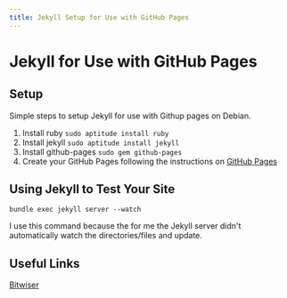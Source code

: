 ```yaml
---
title: Jekyll Setup for Use with GitHub Pages
---
```

# Jekyll for Use with GitHub Pages

## Setup
Simple steps to setup Jekyll for use with Githup pages on Debian.

1. Install ruby `sudo aptitude install ruby`
1. Install jekyll `sudo aptitude install jekyll`
1. Install github-pages `sudo gem github-pages`
1. Create your GitHub Pages following the instructions on [GitHub Pages](https://pages.github.com)

## Using Jekyll to Test Your Site
```
bundle exec jekyll server --watch
```

I use this command because the for me the Jekyll server didn't automatically
watch the directories/files and update.

## Useful Links
[Bitwiser](http://bitwiser.in/2014/09/10/bitwiser-jekyll-theme.html)
